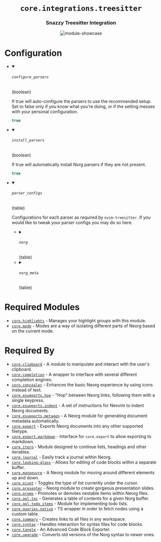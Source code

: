 <div align="center">

# `core.integrations.treesitter`

### Snazzy Treesitter Integration



![module-showcase](https://user-images.githubusercontent.com/76052559/151668244-9805afc4-8c50-4925-85ec-1098aff5ede6.gif)

</div>


# Configuration

* <details open>
  
  <summary><h6><code>configure_parsers</h6></code> (boolean)</summary>
  
  <div>
  
  If true will auto-configure the parsers to use the recommended setup.
  Set to false only if you know what you're doing, or if the setting messes
  with your personal configuration.
  
  </div>
  
  ```lua
  true
  ```
  
  </details>

* <details open>
  
  <summary><h6><code>install_parsers</h6></code> (boolean)</summary>
  
  <div>
  
  If true will automatically install Norg parsers if they are not present.
  
  </div>
  
  ```lua
  true
  ```
  
  </details>

* <details open>
  
  <summary><h6><code>parser_configs</h6></code> (table)</summary>
  
  <div>
  
  Configurations for each parser as required by `nvim-treesitter`.
  If you would like to tweak your parser configs you may do so here.
  
  </div>
  
  
  * <details>
    
    <summary><h6><code>norg</h6></code> (table)</summary>
    
    <div>
    
    Configuration for the mainline norg parser.
    
    </div>
    
    
    * <details>
      
      <summary><h6><code>branch</h6></code> (string)</summary>
      
      <br>
      
      ```lua
      "main"
      ```
      
      </details>
    * <details>
      
      <summary><h6><code>files</h6></code> (list)</summary>
      
      <br>
      
      
      * <details>
        
        <summary> (string)</summary>
        
        <br>
        
        ```lua
        "src/parser.c"
        ```
        
        </details>
      * <details>
        
        <summary> (string)</summary>
        
        <br>
        
        ```lua
        "src/scanner.cc"
        ```
        
        </details>
      
      
      </details>
    * <details>
      
      <summary><h6><code>revision</h6></code> (string)</summary>
      
      <br>
      
      ```lua
      "6348056b999f06c2c7f43bb0a5aa7cfde5302712"
      ```
      
      </details>
    * <details>
      
      <summary><h6><code>url</h6></code> (string)</summary>
      
      <br>
      
      ```lua
      "https://github.com/nvim-neorg/tree-sitter-norg"
      ```
      
      </details>
    
    
    </details>
  * <details>
    
    <summary><h6><code>norg_meta</h6></code> (table)</summary>
    
    <div>
    
    Configuration for the metadata parser (used to parse the contents
    of `@document.meta` blocks).
    
    </div>
    
    
    * <details>
      
      <summary><h6><code>branch</h6></code> (string)</summary>
      
      <br>
      
      ```lua
      "main"
      ```
      
      </details>
    * <details>
      
      <summary><h6><code>files</h6></code> (list)</summary>
      
      <br>
      
      
      * <details>
        
        <summary> (string)</summary>
        
        <br>
        
        ```lua
        "src/parser.c"
        ```
        
        </details>
      
      
      </details>
    * <details>
      
      <summary><h6><code>revision</h6></code> (string)</summary>
      
      <br>
      
      ```lua
      "a479d1ca05848d0b51dd25bc9f71a17e0108b240"
      ```
      
      </details>
    * <details>
      
      <summary><h6><code>url</h6></code> (string)</summary>
      
      <br>
      
      ```lua
      "https://github.com/nvim-neorg/tree-sitter-norg-meta"
      ```
      
      </details>
    
    
    </details>
  
  
  </details>


# Required Modules

- [`core.highlights`](https://github.com/nvim-neorg/neorg/wiki/Core-Highlights) - Manages your highlight groups with this module.
- [`core.mode`](https://github.com/nvim-neorg/neorg/wiki/Mode-Manager) - Modes are a way of isolating different parts of Neorg based on the current mode.

# Required By

- [`core.clipboard`](https://github.com/nvim-neorg/neorg/wiki/Clipboard) - A module to manipulate and interact with the user's clipboard.
- [`core.completion`](https://github.com/nvim-neorg/neorg/wiki/Completion) - A wrapper to interface with several different completion engines.
- [`core.concealer`](https://github.com/nvim-neorg/neorg/wiki/Concealer) - Enhances the basic Neorg experience by using icons instead of text.
- [`core.esupports.hop`](https://github.com/nvim-neorg/neorg/wiki/Esupports-Hop) - "Hop" between Neorg links, following them with a single keypress.
- [`core.esupports.indent`](https://github.com/nvim-neorg/neorg/wiki/Indent) - A set of instructions for Neovim to indent Neorg documents.
- [`core.esupports.metagen`](https://github.com/nvim-neorg/neorg/wiki/Metagen) - A Neorg module for generating document metadata automatically.
- [`core.export`](https://github.com/nvim-neorg/neorg/wiki/Exporting-Files) - Exports Neorg documents into any other supported filetype.
- [`core.export.markdown`](https://github.com/nvim-neorg/neorg/wiki/Markdown-Export) - Interface for `core.export` to allow exporting to markdown.
- [`core.itero`](https://github.com/nvim-neorg/neorg/wiki/Itero) - Module designed to continue lists, headings and other iterables.
- [`core.journal`](https://github.com/nvim-neorg/neorg/wiki/Journal) - Easily track a journal within Neorg.
- [`core.looking-glass`](https://github.com/nvim-neorg/neorg/wiki/Looking-Glass) - Allows for editing of code blocks within a separate buffer.
- [`core.manoeuvre`](https://github.com/nvim-neorg/neorg/wiki/Norg-Manoeuvre) - A Neorg module for moving around different elements up and down.
- [`core.pivot`](https://github.com/nvim-neorg/neorg/wiki/Pivot) - Toggles the type of list currently under the cursor.
- [`core.presenter`](https://github.com/nvim-neorg/neorg/wiki/Core-Presenter) - Neorg module to create gorgeous presentation slides.
- [`core.promo`](https://github.com/nvim-neorg/neorg/wiki/Promo) - Promotes or demotes nestable items within Neorg files.
- [`core.qol.toc`](https://github.com/nvim-neorg/neorg/wiki/TOC) - Generates a table of contents for a given Norg buffer.
- [`core.qol.todo_items`](https://github.com/nvim-neorg/neorg/wiki/Todo-Items) - Module for implementing todo lists.
- [`core.queries.native`](https://github.com/nvim-neorg/neorg/wiki/Queries-Module) - TS wrapper in order to fetch nodes using a custom table.
- [`core.summary`](https://github.com/nvim-neorg/neorg/wiki/Summary) - Creates links to all files in any workspace.
- [`core.syntax`](https://github.com/nvim-neorg/neorg/wiki/Syntax) - Handles interaction for syntax files for code blocks.
- [`core.tangle`](https://github.com/nvim-neorg/neorg/wiki/Tangling) - An Advanced Code Block Exporter.
- [`core.upgrade`](https://github.com/nvim-neorg/neorg/wiki/Upgrade) - Converts old versions of the Norg syntax to newer ones.

